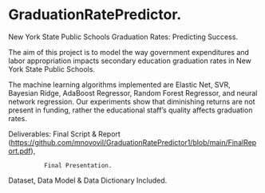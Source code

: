 # GraduationRatePredictor.
New York State Public Schools Graduation Rates: Predicting Success.

The aim of this project is to model the way government expenditures and labor appropriation impacts secondary education graduation rates in New York State Public Schools.

The machine learning algorithms implemented are Elastic Net, SVR, Bayesian Ridge, AdaBoost Regressor, Random Forest Regressor, and neural network regression. Our experiments show that diminishing
returns are not present in funding, rather the educational staff’s quality affects graduation rates.

Deliverables: Final Script & Report (https://github.com/mnovovil/GraduationRatePredictor1/blob/main/FinalReport.pdf), 

              Final Presentation.

Dataset, Data Model & Data Dictionary Included.

